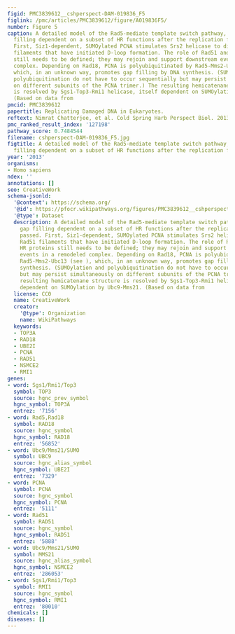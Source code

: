 ```yaml
---
figid: PMC3839612__cshperspect-DAM-019836_F5
figlink: /pmc/articles/PMC3839612/figure/A019836F5/
number: Figure 5
caption: A detailed model of the Rad5-mediate template switch pathway, assuming gap
  filling dependent on a subset of HR functions after the replication fork has passed.
  First, Siz1-dependent, SUMOylated PCNA stimulates Srs2 helicase to disrupt Rad51
  filaments that have initiated D-loop formation. The role of Rad51 and other HR proteins
  still needs to be defined; they may rejoin and support downstream events in a remodeled
  complex. Depending on Rad18, PCNA is polyubiquitinated by Rad5-Mms2-Ubc13 (see ),
  which, in an unknown way, promotes gap filling by DNA synthesis. (SUMOylation and
  polyubiquitination do not have to occur sequentially but may persist simultaneously
  on different subunits of the PCNA trimer.) The resulting hemicatenane structure
  is resolved by Sgs1-Top3-Rmi1 helicase, itself dependent on SUMOylation by Ubc9-Mms21.
  (Based on data from
pmcid: PMC3839612
papertitle: Replicating Damaged DNA in Eukaryotes.
reftext: Nimrat Chatterjee, et al. Cold Spring Harb Perspect Biol. 2013 Dec;5(12):a019836.
pmc_ranked_result_index: '127198'
pathway_score: 0.7484544
filename: cshperspect-DAM-019836_F5.jpg
figtitle: A detailed model of the Rad5-mediate template switch pathway, assuming gap
  filling dependent on a subset of HR functions after the replication fork has passed
year: '2013'
organisms:
- Homo sapiens
ndex: ''
annotations: []
seo: CreativeWork
schema-jsonld:
  '@context': https://schema.org/
  '@id': https://pfocr.wikipathways.org/figures/PMC3839612__cshperspect-DAM-019836_F5.html
  '@type': Dataset
  description: A detailed model of the Rad5-mediate template switch pathway, assuming
    gap filling dependent on a subset of HR functions after the replication fork has
    passed. First, Siz1-dependent, SUMOylated PCNA stimulates Srs2 helicase to disrupt
    Rad51 filaments that have initiated D-loop formation. The role of Rad51 and other
    HR proteins still needs to be defined; they may rejoin and support downstream
    events in a remodeled complex. Depending on Rad18, PCNA is polyubiquitinated by
    Rad5-Mms2-Ubc13 (see ), which, in an unknown way, promotes gap filling by DNA
    synthesis. (SUMOylation and polyubiquitination do not have to occur sequentially
    but may persist simultaneously on different subunits of the PCNA trimer.) The
    resulting hemicatenane structure is resolved by Sgs1-Top3-Rmi1 helicase, itself
    dependent on SUMOylation by Ubc9-Mms21. (Based on data from
  license: CC0
  name: CreativeWork
  creator:
    '@type': Organization
    name: WikiPathways
  keywords:
  - TOP3A
  - RAD18
  - UBE2I
  - PCNA
  - RAD51
  - NSMCE2
  - RMI1
genes:
- word: Sgs1/Rmi1/Top3
  symbol: TOP3
  source: hgnc_prev_symbol
  hgnc_symbol: TOP3A
  entrez: '7156'
- word: Rad5,Rad18
  symbol: RAD18
  source: hgnc_symbol
  hgnc_symbol: RAD18
  entrez: '56852'
- word: Ubc9/Mms21/SUMO
  symbol: UBC9
  source: hgnc_alias_symbol
  hgnc_symbol: UBE2I
  entrez: '7329'
- word: PCNA
  symbol: PCNA
  source: hgnc_symbol
  hgnc_symbol: PCNA
  entrez: '5111'
- word: Rad51
  symbol: RAD51
  source: hgnc_symbol
  hgnc_symbol: RAD51
  entrez: '5888'
- word: Ubc9/Mms21/SUMO
  symbol: MMS21
  source: hgnc_alias_symbol
  hgnc_symbol: NSMCE2
  entrez: '286053'
- word: Sgs1/Rmi1/Top3
  symbol: RMI1
  source: hgnc_symbol
  hgnc_symbol: RMI1
  entrez: '80010'
chemicals: []
diseases: []
---
```

